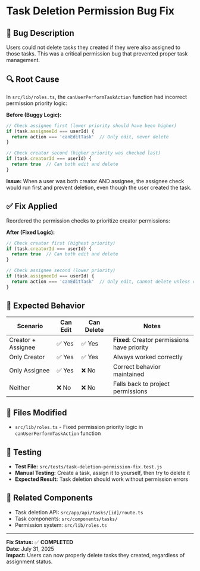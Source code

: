 # Task Deletion Permission Bug Fix

## 🐛 **Bug Description**
Users could not delete tasks they created if they were also assigned to those tasks. This was a critical permission bug that prevented proper task management.

## 🔍 **Root Cause**
In `src/lib/roles.ts`, the `canUserPerformTaskAction` function had incorrect permission priority logic:

**Before (Buggy Logic):**
```typescript
// Check assignee first (lower priority should have been higher)
if (task.assigneeId === userId) {
  return action === 'canEditTask'  // Only edit, never delete
}

// Check creator second (higher priority was checked last)
if (task.creatorId === userId) {
  return true  // Can both edit and delete
}
```

**Issue:** When a user was both creator AND assignee, the assignee check would run first and prevent deletion, even though the user created the task.

## ✅ **Fix Applied**
Reordered the permission checks to prioritize creator permissions:

**After (Fixed Logic):**
```typescript
// Check creator first (highest priority)
if (task.creatorId === userId) {
  return true  // Can both edit and delete
}

// Check assignee second (lower priority)
if (task.assigneeId === userId) {
  return action === 'canEditTask'  // Only edit, cannot delete unless creator
}
```

## 🎯 **Expected Behavior**
| Scenario | Can Edit | Can Delete | Notes |
|----------|----------|------------|-------|
| Creator + Assignee | ✅ Yes | ✅ Yes | **Fixed**: Creator permissions have priority |
| Only Creator | ✅ Yes | ✅ Yes | Always worked correctly |
| Only Assignee | ✅ Yes | ❌ No | Correct behavior maintained |
| Neither | ❌ No | ❌ No | Falls back to project permissions |

## 📁 **Files Modified**
- `src/lib/roles.ts` - Fixed permission priority logic in `canUserPerformTaskAction` function

## 🧪 **Testing**
- **Test File:** `src/tests/task-deletion-permission-fix.test.js`
- **Manual Testing:** Create a task, assign it to yourself, then try to delete it
- **Expected Result:** Task deletion should work without permission errors

## 🔗 **Related Components**
- Task deletion API: `src/app/api/tasks/[id]/route.ts`
- Task components: `src/components/tasks/`
- Permission system: `src/lib/roles.ts`

---

**Fix Status:** ✅ **COMPLETED**  
**Date:** July 31, 2025  
**Impact:** Users can now properly delete tasks they created, regardless of assignment status.
